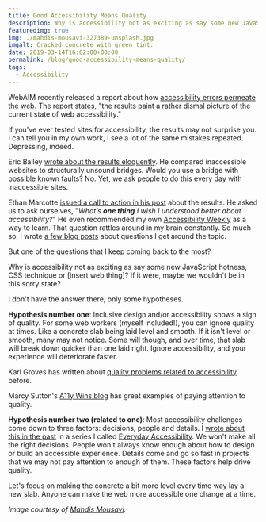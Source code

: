 ```yaml
---
title: Good Accessibility Means Quality
description: Why is accessibility not as exciting as say some new JavaScript hotness, CSS technique or [insert web thing]?
featuredimg: true
img: ./mahdis-mousavi-327389-unsplash.jpg
imgalt: Cracked concrete with green tint.
date: 2019-03-14T16:02:00+00:00
permalink: /blog/good-accessibility-means-quality/
tags:
  - Accessibility
---
```


WebAIM recently released a report about how [accessibility errors permeate the web](https://webaim.org/projects/million/). The report states, "the results paint a rather dismal picture of the current state of web accessibility."

If you've ever tested sites for accessibility, the results may not surprise you. I can tell you in my own work, I see a lot of the same mistakes repeated. Depressing, indeed.

Eric Bailey [wrote about the results eloquently](https://ericwbailey.design/writing/2019-03-05-fighting-uphill.html). He compared inaccessible websites to structurally unsound bridges. Would you use a bridge with possible known faults? No. Yet, we ask people to do this every day with inaccessible sites.

Ethan Marcotte [issued a call to action in his post](https://ethanmarcotte.com/wrote/the-web-we-broke/) about the results. He asked us to ask ourselves, "_What’s _**one thing**_ I wish I understood better about accessibility?_" He even recommended my own [Accessibility Weekly](https://a11yweekly.com/) as a way to learn. That question rattles around in my brain constantly. So much so, I wrote [a few blog posts](/tag/accessibility-answers/) about questions I get around the topic.

But one of the questions that I keep coming back to the most?

Why is accessibility not as exciting as say some new JavaScript hotness, CSS technique or [insert web thing]? If it were, maybe we wouldn't be in this sorry state?

I don't have the answer there, only some hypotheses.

**Hypothesis number one**: Inclusive design and/or accessibility shows a sign of quality. For some web workers (myself included!), you can ignore quality at times. Like a concrete slab being laid level and smooth. If it isn't level or smooth, many may not notice. Some will though, and over time, that slab will break down quicker than one laid right. Ignore accessibility, and your experience will deteriorate faster.

Karl Groves has written about [quality problems related to accessibility](http://www.karlgroves.com/2015/01/01/you-dont-have-accessibility-problems-you-have-quality-problems/) before.

Marcy Sutton's [A11y Wins blog](https://a11ywins.tumblr.com/) has great examples of paying attention to quality.

**Hypothesis number two (related to one)**: Most accessibility challenges come down to three factors: decisions, people and details. I [wrote about this in the past](/blog/practicing-web-accessibility-differently/) in a series I called [Everyday Accessibility](/tag/everyday-accessibility/). We won't make all the right decisions. People won't always know enough about how to design or build an accessible experience. Details come and go so fast in projects that we may not pay attention to enough of them. These factors help drive quality.

Let's focus on making the concrete a bit more level every time way lay a new slab. Anyone can make the web more accessible one change at a time.

_Image courtesy of [Mahdis Mousavi](https://unsplash.com/photos/5BrLjgDAd-c)._
